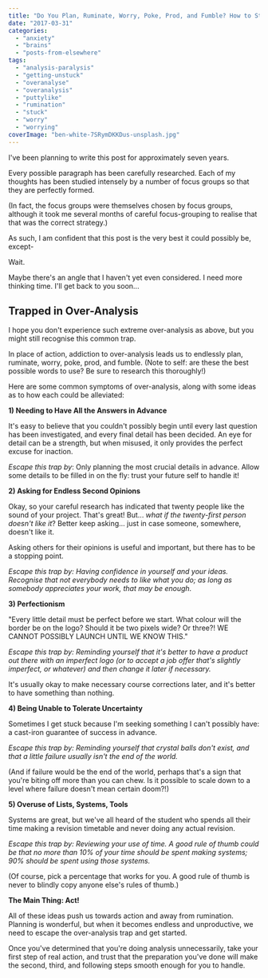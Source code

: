 ```yaml
---
title: "Do You Plan, Ruminate, Worry, Poke, Prod, and Fumble? How to Stop Overanalysing Your Life"
date: "2017-03-31"
categories: 
  - "anxiety"
  - "brains"
  - "posts-from-elsewhere"
tags: 
  - "analysis-paralysis"
  - "getting-unstuck"
  - "overanalyse"
  - "overanalysis"
  - "puttylike"
  - "rumination"
  - "stuck"
  - "worry"
  - "worrying"
coverImage: "ben-white-7SRymDKKDus-unsplash.jpg"
---
```


I've been planning to write this post for approximately seven years.

Every possible paragraph has been carefully researched. Each of my thoughts has been studied intensely by a number of focus groups so that they are perfectly formed.

(In fact, the focus groups were themselves chosen by focus groups, although it took me several months of careful focus-grouping to realise that that was the correct strategy.)

As such, I am confident that this post is the very best it could possibly be, except-

Wait.

<!--more-->

Maybe there's an angle that I haven't yet even considered. I need more thinking time. I'll get back to you soon...

## Trapped in Over-Analysis

I hope you don't experience such extreme over-analysis as above, but you might still recognise this common trap.

In place of action, addiction to over-analysis leads us to endlessly plan, ruminate, worry, poke, prod, and fumble. (Note to self: are these the best possible words to use? Be sure to research this thoroughly!)

Here are some common symptoms of over-analysis, along with some ideas as to how each could be alleviated:

**1) Needing to Have All the Answers in Advance**

It's easy to believe that you couldn't possibly begin until every last question has been investigated, and every final detail has been decided. An eye for detail can be a strength, but when misused, it only provides the perfect excuse for inaction.

_Escape this trap by_: Only planning the most crucial details in advance. Allow some details to be filled in on the fly: trust your future self to handle it!

**2) Asking for Endless Second Opinions**

Okay, so your careful research has indicated that twenty people like the sound of your project. That's great! But... _what if the twenty-first person doesn't like it_? Better keep asking... just in case someone, somewhere, doesn't like it.

Asking others for their opinions is useful and important, but there has to be a stopping point.

_Escape this trap by: Having confidence in yourself and your ideas. Recognise that not everybody needs to like what you do; as long as somebody appreciates your work, that may be enough._

**3) Perfectionism**

"Every little detail must be perfect before we start. What colour will the border be on the logo? Should it be two pixels wide? Or three?! WE CANNOT POSSIBLY LAUNCH UNTIL WE KNOW THIS."

_Escape this trap by: Reminding yourself that it's better to have a product out there with an imperfect logo (or to accept a job offer that's slightly imperfect, or whatever) and then change it later if necessary._

It's usually okay to make necessary course corrections later, and it's better to have something than nothing.

**4) Being Unable to Tolerate Uncertainty**

Sometimes I get stuck because I'm seeking something I can't possibly have: a cast-iron guarantee of success in advance.

_Escape this trap by: Reminding yourself that crystal balls don't exist, and that a little failure usually isn't the end of the world._

(And if failure would be the end of the world, perhaps that's a sign that you're biting off more than you can chew. Is it possible to scale down to a level where failure doesn't mean certain doom?!)

**5) Overuse of Lists, Systems, Tools**

Systems are great, but we've all heard of the student who spends all their time making a revision timetable and never doing any actual revision.

_Escape this trap by: Reviewing your use of time. A good rule of thumb could be that no more than 10% of your time should be spent making systems; 90% should be spent using those systems._

(Of course, pick a percentage that works for you. A good rule of thumb is never to blindly copy anyone else's rules of thumb.)

**The Main Thing: Act!**

All of these ideas push us towards action and away from rumination. Planning is wonderful, but when it becomes endless and unproductive, we need to escape the over-analysis trap and get started.

Once you've determined that you're doing analysis unnecessarily, take your first step of real action, and trust that the preparation you've done will make the second, third, and following steps smooth enough for you to handle.
